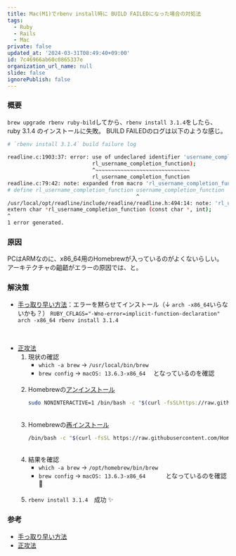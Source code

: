 ```yaml
---
title: Mac(M1)でrbenv install時に BUILD FAILEDになった場合の対処法
tags:
  - Ruby
  - Rails
  - Mac
private: false
updated_at: '2024-03-31T08:49:40+09:00'
id: 7c46966ab60c0865337e
organization_url_name: null
slide: false
ignorePublish: false
---
```

### 概要
`brew upgrade rbenv ruby-bild`してから、`rbenv install 3.1.4`をしたら、ruby 3.1.4 のインストールに失敗。
BUILD FAILEDのログは以下のような感じ。
```sh
# `rbenv install 3.1.4` build failure log
            
readline.c:1903:37: error: use of undeclared identifier 'username_completion_function'; did you mean 'rl_username_completion_function'?
                           rl_username_completion_function);
                           ^~~~~~~~~~~~~~~~~~~~~~~~~~~~~~~
                           rl_username_completion_function
readline.c:79:42: note: expanded from macro 'rl_username_completion_function'
# define rl_username_completion_function username_completion_function
                                         ^
/usr/local/opt/readline/include/readline/readline.h:494:14: note: 'rl_username_completion_function' declared here
extern char *rl_username_completion_function (const char *, int);
^
1 error generated.
```

### 原因
PCはARMなのに、x86_64用のHomebrewが入っているのがよくないらしい。
アーキテクチャの齟齬がエラーの原因では、と。

### 解決策
- [手っ取り早い方法](https://github.com/rbenv/ruby-build/discussions/1853#discussioncomment-5269893)：エラーを黙らせてインストール（↓ `arch -x86_64`いらないかも？）
    `RUBY_CFLAGS="-Wno-error=implicit-function-declaration"  arch -x86_64 rbenv install 3.1.4`

<br>

- [正攻法](https://github.com/rbenv/ruby-build/discussions/1853#discussioncomment-8213073)
    1. 現状の確認
        - `which -a brew` → `/usr/local/bin/brew`
        - `brew config` → `macOS: 13.6.3-x86_64`     　となっているのを確認
        <br>
    2. Homebrewの[アンインストール](https://github.com/homebrew/install#uninstall-homebrew)
        ```sh
        sudo NONINTERACTIVE=1 /bin/bash -c "$(curl -fsSLhttps://raw.githubusercontent.com/Homebrew/install/HEAD/uninstall.sh)"
        ```
        <br>
    3. Homebrewの[再インストール](https://brew.sh/)
        ```sh
        /bin/bash -c "$(curl -fsSL https://raw.githubusercontent.com/Homebrew/install/HEAD/install.sh)"
        ```
        <br>
    4. 結果を確認
        - `which -a brew` → `/opt/homebrew/bin/brew`
        - `brew config` → `macOS: 13.6.3-x86_64`       　　　となっているのを確認　:tada: 
        <br>
    5. `rbenv install 3.1.4`　成功 :sparkles: 
  


### 参考
- [手っ取り早い方法](https://github.com/rbenv/ruby-build/discussions/1853#discussioncomment-5269893)
- [正攻法](https://github.com/rbenv/ruby-build/discussions/1853#discussioncomment-8213073)

